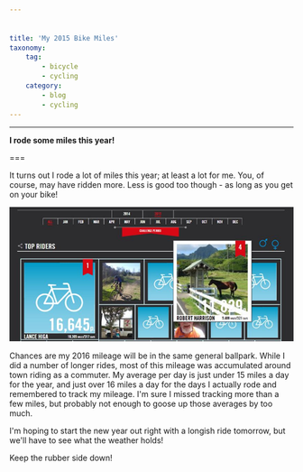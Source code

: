```yaml
---


title: 'My 2015 Bike Miles'
taxonomy: 
    tag:
        - bicycle
        - cycling
    category:
        - blog
        - cycling
---
```


---
**I rode some miles this year!**

===

It turns out I rode a lot of miles this year; at least a lot for me. You, of course, may have ridden more. Less is good too though - as long as you get on your bike!

![My Bike Challenge Mileage!](bikemiles2015.jpg?lightbox=600,400&resize=1100,400)

Chances are my 2016 mileage will be in the same general ballpark. While I did a number of longer rides, most of this mileage was accumulated around town riding as a commuter. My average per day is just under 15 miles a day for the year, and just over 16 miles a day for the days I actually rode and remembered to track my mileage. I'm sure I missed tracking more than a few miles, but probably not enough to goose up those averages by too much.

I'm hoping to start the new year out right with a longish ride tomorrow, but we'll have to see what the weather holds!

Keep the rubber side down!